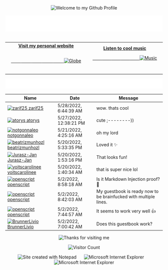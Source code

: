 <!-- "Hero" Header -->
<div align="center">
  <img src="https://github.com/BrunnerLivio/brunnerlivio/blob/master/images/welcome.png?raw=true" style="max-width: 100%;" alt="Welcome to my Github Profile" />
  <br />
  <br />
  <img height="50" alt="My Name is Livio and I like Node.js" src="https://raw.githubusercontent.com/BrunnerLivio/brunnerlivio/master/images/personal_note.svg" />
  <br />
  <br />

</div>

<!-- Social -->
<table width="100%">
<tr>
<td align="center">
<a href="https://brunnerliv.io">
<strong>Visit my personal website </strong>
<br />
<br />

<!-- Centering something has never been easy, has it? -->
<span>&nbsp;&nbsp;&nbsp;&nbsp;&nbsp;&nbsp;&nbsp;&nbsp;</span>
<span>&nbsp;&nbsp;&nbsp;&nbsp;&nbsp;&nbsp;&nbsp;&nbsp;</span>
<span>&nbsp;&nbsp;&nbsp;&nbsp;&nbsp;&nbsp;&nbsp;&nbsp;</span>
  <span>&nbsp;&nbsp;&nbsp;&nbsp;&nbsp;&nbsp;&nbsp;&nbsp;</span>
  <span>&nbsp;&nbsp;&nbsp;&nbsp;&nbsp;&nbsp;&nbsp;&nbsp;</span>
<img alt="Globe" height="80" src="https://github.com/BrunnerLivio/brunnerlivio/blob/master/images/globe.gif?raw=true">
</a>
<span>&nbsp;&nbsp;&nbsp;&nbsp;&nbsp;&nbsp;&nbsp;&nbsp;</span>
<span>&nbsp;&nbsp;&nbsp;&nbsp;&nbsp;&nbsp;&nbsp;&nbsp;</span>
<span>&nbsp;&nbsp;&nbsp;&nbsp;&nbsp;&nbsp;&nbsp;&nbsp;</span>
<span>&nbsp;&nbsp;&nbsp;&nbsp;&nbsp;&nbsp;&nbsp;&nbsp;</span>
 <span>&nbsp;&nbsp;&nbsp;&nbsp;&nbsp;&nbsp;&nbsp;&nbsp;</span>
</td>


<td align="center">
<a href="https://www.youtube.com/watch?v=3YxaaGgTQYM&ab_channel=EvanescenceVEVO">
<strong>Listen to cool music</strong>
<br />

<span>&nbsp;&nbsp;&nbsp;&nbsp;&nbsp;&nbsp;&nbsp;</span> 
<span>&nbsp;&nbsp;&nbsp;&nbsp;&nbsp;&nbsp;&nbsp;</span> 
<span>&nbsp;&nbsp;&nbsp;&nbsp;&nbsp;&nbsp;&nbsp;</span> 
<span>&nbsp;&nbsp;&nbsp;&nbsp;&nbsp;&nbsp;&nbsp;</span> 
<span>&nbsp;&nbsp;&nbsp;&nbsp;&nbsp;&nbsp;&nbsp;</span> 
<img height="100" alt="Music" src="images/music.gif"> 
</a>
<span>&nbsp;&nbsp;&nbsp;&nbsp;&nbsp;&nbsp;&nbsp;&nbsp;</span>
<span>&nbsp;&nbsp;&nbsp;&nbsp;&nbsp;&nbsp;&nbsp;&nbsp;</span>
<span>&nbsp;&nbsp;&nbsp;&nbsp;&nbsp;&nbsp;&nbsp;&nbsp;</span>
<span>&nbsp;&nbsp;&nbsp;&nbsp;&nbsp;&nbsp;&nbsp;&nbsp;</span>
<span>&nbsp;&nbsp;&nbsp;&nbsp;&nbsp;&nbsp;&nbsp;&nbsp;</span>    
</td>
</tr>
</table>

<a href="https://github.com/BrunnerLivio/brunnerlivio/issues/62#issuecomment-new"><img src="images/guestbook.svg"></a> 


<!-- Guestbook -->
| Name | Date | Message |
|---|---|---|
| <a href="https://github.com/zarif25"><img width="24" src="https://avatars.githubusercontent.com/u/34734224?s=24&u=34e3f17b66d6eb72d75e19a188ceeae9188e423b&v=4" alt="zarif25" /> zarif25</a> |5/28/2022, 6:44:39 AM|wow. thats cool|
| <a href="https://github.com/atorys"><img width="24" src="https://avatars.githubusercontent.com/u/83991209?s=24&u=68b70465d0aabc79fe5b348305999c5314f66855&v=4" alt="atorys" /> atorys</a> |5/27/2022, 12:38:21 PM|cute ;--------))|
| <a href="https://github.com/notgonnaleo"><img width="24" src="https://avatars.githubusercontent.com/u/58894431?s=24&u=cb02b5bc22a92e4634c8e2efc44891256a32d75e&v=4" alt="notgonnaleo" /> notgonnaleo</a> |5/21/2022, 4:25:16 AM|oh my lord|
| <a href="https://github.com/beatrizmunhozl"><img width="24" src="https://avatars.githubusercontent.com/u/93724854?s=24&u=85997e7dc4b8dda1689195e41bda8188b4b4c9e1&v=4" alt="beatrizmunhozl" /> beatrizmunhozl</a> |5/20/2022, 5:33:35 PM|Loved it ✨|
| <a href="https://github.com/Jurasz-Jan"><img width="24" src="https://avatars.githubusercontent.com/u/101977860?s=24&v=4" alt="Jurasz-Jan" /> Jurasz-Jan</a> |5/20/2022, 1:53:16 PM|That looks fun!|
| <a href="https://github.com/yoitscarolinee"><img width="24" src="https://avatars.githubusercontent.com/u/86090176?s=24&u=7f08e97d1ea166798080fd66b16b40f60567ffc0&v=4" alt="yoitscarolinee" /> yoitscarolinee</a> |5/20/2022, 1:40:34 AM|that is super nice lol|
| <a href="https://github.com/openscript"><img width="24" src="https://avatars.githubusercontent.com/u/1105080?s=24&u=1066b35d8537f2e8ab791d845fb3d4aecb0e9e7f&v=4" alt="openscript" /> openscript</a> |5/2/2022, 8:58:18 AM|Is it Markdown Injection proof? 🐐|
| <a href="https://github.com/openscript"><img width="24" src="https://avatars.githubusercontent.com/u/1105080?s=24&u=1066b35d8537f2e8ab791d845fb3d4aecb0e9e7f&v=4" alt="openscript" /> openscript</a> |5/2/2022, 8:42:03 AM|My guestbook is ready now to be brainfucked with multiple lines.|
| <a href="https://github.com/openscript"><img width="24" src="https://avatars.githubusercontent.com/u/1105080?s=24&u=1066b35d8537f2e8ab791d845fb3d4aecb0e9e7f&v=4" alt="openscript" /> openscript</a> |5/2/2022, 7:44:57 AM|It seems to work very well 👍|
| <a href="https://github.com/BrunnerLivio"><img width="24" src="https://avatars.githubusercontent.com/u/9899423?s=24&u=5d1170c99cdf11065093d124bd2c87ee1f3e097e&v=4" alt="BrunnerLivio" /> BrunnerLivio</a> |5/2/2022, 7:00:42 AM|Does this guestbook work?|
<!-- /Guestbook -->

<!-- Footer -->

<div align="center">

<img height="120" alt="Thanks for visiting me" width="100%" src="https://raw.githubusercontent.com/BrunnerLivio/brunnerlivio/master/images/marquee.svg" />
<br />

![Visitor Count](https://profile-counter.glitch.me/brunnerlivio/count.svg)


<img src="https://raw.githubusercontent.com/BrunnerLivio/brunnerlivio/master/images/notepad.gif" alt="Site created with Notepad" height="30" />
<!-- "margin-right: whatever;" -->
<span>&nbsp;&nbsp;&nbsp;&nbsp;</span>  
<img src="https://raw.githubusercontent.com/BrunnerLivio/brunnerlivio/master/images/ie_logo.gif" alt="Microsoft Internet Explorer" />
<span>&nbsp;&nbsp;&nbsp;&nbsp;</span>  
<img src="https://raw.githubusercontent.com/BrunnerLivio/brunnerlivio/master/images/noframes.gif" alt="Microsoft Internet Explorer" />

</div>
